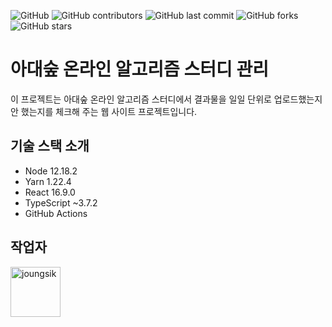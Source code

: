 ![GitHub](https://img.shields.io/github/license/OnlineAlgorismStudy/OASM-web)
![GitHub contributors](https://img.shields.io/github/contributors/OnlineAlgorismStudy/OASM-web)
![GitHub last commit](https://img.shields.io/github/last-commit/OnlineAlgorismStudy/OASM-web)
![GitHub forks](https://img.shields.io/github/forks/OnlineAlgorismStudy/OASM-web?style=social)
![GitHub stars](https://img.shields.io/github/stars/OnlineAlgorismStudy/OASM-web?style=social)

# 아대숲 온라인 알고리즘 스터디 관리

이 프로젝트는 아대숲 온라인 알고리즘 스터디에서 결과물을 일일 단위로 업로드했는지 안 했는지를 체크해 주는 웹 사이트 프로젝트입니다.

## 기술 스택 소개

- Node 12.18.2
- Yarn 1.22.4
- React 16.9.0
- TypeScript ~3.7.2
- GitHub Actions

## 작업자

<a href="https://github.com/joungsik">
    <img src="https://avatars.githubusercontent.com/u/6128807?v=3" title="joungsik" width="80" height="80">
</a>
